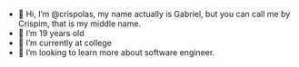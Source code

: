 - 👋 Hi, I’m @crispolas, my name actually is Gabriel, but you can call me by Crispim, that is my middle name.
- 👀 I’m 19 years old
- 🌱 I’m currently at college
- 💞️ I’m looking to learn more about software engineer.

<!---
bidokajr/bidokajr is a ✨ special ✨ repository because its `README.md` (this file) appears on your GitHub profile.
You can click the Preview link to take a look at your changes.
---> 
